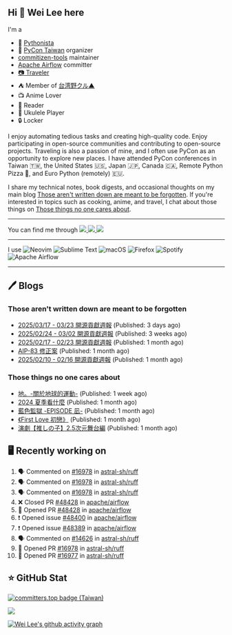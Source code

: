 ## Hi 👋 Wei Lee here

I'm a

* 🐍 [Pythonista](https://pycon-note.wei-lee.me/)
* 🐍 [PyCon Taiwan](https://tw.pycon.org/) organizer
* [commitizen-tools](https://github.com/commitizen-tools) maintainer
* [Apache Airflow](https://github.com/apache/airflow/) committer
* [📷 Traveler](https://travlog.wei-lee.me/)
* ⛺ Member of [台湾野クル▲](https://twitter.com/Taiwannokuru)
* 📺 Anime Lover
* 📖 Reader
* 🎵 Ukulele Player
* 🔒 Locker

I enjoy automating tedious tasks and creating high-quality code. Enjoy participating in open-source communities and contributing to open-source projects. Traveling is also a passion of mine, and I often use PyCon as an opportunity to explore new places. I have attended PyCon conferences in Taiwan 🇹🇼, the United States 🇺🇸, Japan 🇯🇵, Canada 🇨🇦, Remote Python Pizza 🍕, and Euro Python (remotely) 🇪🇺.

I share my technical notes, book digests, and occasional thoughts on my main blog [Those aren't written down are meant to be forgotten](https://blog.wei-lee.me/). If you're interested in topics such as cooking, anime, and travel, I chat about those things on [Those things no one cares about](https://travlog.wei-lee.me/).


---

<p align="left">
You can find me through
  <a href="https://in.linkedin.com/in/clleew" target="blank">
    <img src="https://img.shields.io/badge/LinkedIn-0077B5?style=for-the-badge&logo=linkedin&logoColor=white" />
  </a>
  <a href="https://twitter.com/clleew" target="blank">
    <img src="https://img.shields.io/badge/Twitter-1DA1F2?style=for-the-badge&logo=twitter&logoColor=white" />
  </a>
  <a href="https://github.com/Lee-W/" target="blank">
    <img src="https://img.shields.io/badge/GitHub-100000?style=for-the-badge&logo=github&logoColor=white" />
  </a>
</p>

---

I use ![Neovim](https://img.shields.io/badge/NeoVim-%2357A143.svg?&style=for-the-badge&logo=neovim&logoColor=white) ![Sublime Text](https://img.shields.io/badge/sublime_text-%23575757.svg?style=for-the-badge&logo=sublime-text&logoColor=important) ![macOS](https://img.shields.io/badge/mac%20os-000000?style=for-the-badge&logo=macos&logoColor=F0F0F0) ![Firefox](https://img.shields.io/badge/Firefox-FF7139?style=for-the-badge&logo=Firefox-Browser&logoColor=white) ![Spotify](https://img.shields.io/badge/Spotify-1ED760?style=for-the-badge&logo=spotify&logoColor=white) ![Apache Airflow](https://img.shields.io/badge/Apache%20Airflow-017CEE?style=for-the-badge&logo=Apache%20Airflow&logoColor=white)

---


## 🖊️ Blogs

### Those aren't written down are meant to be forgotten

* [2025/03/17 - 03/23 開源貢獻週報](https://blog.wei-lee.me/posts/tech/2025/03/2025-03-07-03-23-open-source-report) (Published: 3 days ago)
* [2025/02/24 - 03/02 開源貢獻週報](https://blog.wei-lee.me/posts/tech/2025/03/2025-02-24-03-02-open-source-report) (Published: 3 weeks ago)
* [2025/02/17 - 02/23 開源貢獻週報](https://blog.wei-lee.me/posts/tech/2025/02/2025-02-17-02-23-open-source-report) (Published: 1 month ago)
* [AIP-83 修正案](https://blog.wei-lee.me/posts/tech/2025/02/aip-83-amendment) (Published: 1 month ago)
* [2025/02/10 - 02/16 開源貢獻週報](https://blog.wei-lee.me/posts/tech/2025/02/2025-02-10-02-16-open-source-report) (Published: 1 month ago)

### Those things no one cares about
 
 * [地。-關於地球的運動-](https://travlog.wei-lee.me/posts/review/2025/03/chi-on-the-movements-of-the-earth) (Published: 1 week ago)
 * [2024 夏季看什麼](https://travlog.wei-lee.me/posts/review/2025/02/what-i-watched-in-2024-summer) (Published: 1 month ago)
 * [藍色監獄 -EPISODE 凪-](https://travlog.wei-lee.me/posts/review/2025/02/blue-lock-episode-nagi) (Published: 1 month ago)
 * [《First Love 初戀》](https://travlog.wei-lee.me/posts/review/2025/02/first-love) (Published: 1 month ago)
 * [演劇【推しの子】2.5次元舞台編](https://travlog.wei-lee.me/posts/travel/2025/01/oshinoko-2-5-stage) (Published: 1 month ago)

## 🖥️ Recently working on

1. 🗣 Commented on [#16978](https://github.com/astral-sh/ruff/pull/16978#issuecomment-2756846011) in [astral-sh/ruff](https://github.com/astral-sh/ruff)
2. 🗣 Commented on [#16978](https://github.com/astral-sh/ruff/pull/16978#issuecomment-2756842620) in [astral-sh/ruff](https://github.com/astral-sh/ruff)
3. 🗣 Commented on [#16978](https://github.com/astral-sh/ruff/pull/16978#issuecomment-2756840476) in [astral-sh/ruff](https://github.com/astral-sh/ruff)
4. ❌ Closed PR [#48428](https://github.com/apache/airflow/pull/48428) in [apache/airflow](https://github.com/apache/airflow)
5. 💪 Opened PR [#48428](https://github.com/apache/airflow/pull/48428) in [apache/airflow](https://github.com/apache/airflow)
6. ❗ Opened issue [#48400](https://github.com/apache/airflow/issues/48400) in [apache/airflow](https://github.com/apache/airflow)
7. ❗ Opened issue [#48389](https://github.com/apache/airflow/issues/48389) in [apache/airflow](https://github.com/apache/airflow)
8. 🗣 Commented on [#14626](https://github.com/astral-sh/ruff/issues/14626#issuecomment-2753854153) in [astral-sh/ruff](https://github.com/astral-sh/ruff)
9. 💪 Opened PR [#16978](https://github.com/astral-sh/ruff/pull/16978) in [astral-sh/ruff](https://github.com/astral-sh/ruff)
10. 💪 Opened PR [#16977](https://github.com/astral-sh/ruff/pull/16977) in [astral-sh/ruff](https://github.com/astral-sh/ruff)


## ⭐ GitHub Stat

[![committers.top badge (Taiwan)](https://user-badge.committers.top/taiwan_public/Lee-W.svg)](https://user-badge.committers.top/taiwan_public/Lee-W)

[![](https://github-readme-stats.vercel.app/api?username=Lee-W&show_icons=true&hide_title=true&cache_seconds=86400)](https://github.com/anuraghazra/github-readme-stats)

[![Wei Lee's github activity graph](https://github-readme-activity-graph.vercel.app/graph?username=Lee-W&theme=dracula)](https://github.com/ashutosh00710/github-readme-activity-graph)
